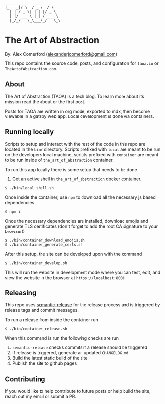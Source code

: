 ```
 _____  _    ___    _
|_   _|/ \  / _ \  / \
  | | / _ \| | | |/ _ \
  | |/ ___ \ |_| / ___ \
  |_/_/   \_\___/_/   \_\
```

# The Art of Abstraction

By: Alex Comerford (alexanderjcomerford@gmail.com)

This repo contains the source code, posts, and configuration for `taoa.io` or `TheArtofAbstraction.com`.

## About

The Art of Abstraction (TAOA) is a tech blog. To learn more about its mission read the about or the first post.

Posts for TAOA are written in org mode, exported to mdx, then become viewable in a gatsby web app. Local development is done via containers.

## Running locally

Scripts to setup and interact with the rest of the code in this repo are located in the `bin/` directory. Scripts
prefixed with `local` are meant to be run on the developers local machine, scripts prefixed with `container` are
meant to be run inside of `the_art_of_abstraction` container.

To run this app locally there is some setup that needs to be done

1. Get an active shell in `the_art_of_abstraction` docker container.

``` shell
$ ./bin/local_shell.sh
```

Once inside the container, use `npm` to download all the necessary js based dependencies.

```shell
$ npm i
```

Once the necessary dependencies are installed, download emojis and generate TLS certificates (don't forget to add the root CA signature to your browser!)

``` shell
$ ./bin/container_download_emojis.sh
$ ./bin/container_generate_certs.sh
```

After this setup, the site can be developed upon with the command

```shell
$ ./bin/container_develop.sh
```

This will run the website in development mode where you can test, edit, and view the website
in the browser at `https://localhost:8000`

## Releasing

This repo uses [semantic-release](https://github.com/semantic-release/semantic-release) for the release process and is triggered by release tags and commit messages.

To run a release from inside the container run

```
$ ./bin/container_release.sh
```

When this command is run the following checks are run

1. `semantic-release` checks commits if a release should be triggered
2. If release is triggered, generate an updated `CHANGELOG.md`
3. Build the latest static build of the site
4. Publish the site to github pages

## Contributing

If you would like to help contribute to future posts or help build the site, reach out my email or submit a PR.
